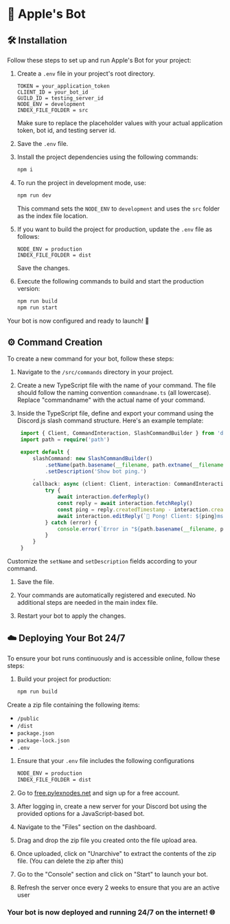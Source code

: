 
# 🚀 Apple's Bot

## 🛠️ Installation

Follow these steps to set up and run Apple's Bot for your project:

1. Create a `.env` file in your project's root directory.

   ```env
   TOKEN = your_application_token
   CLIENT_ID = your_bot_id
   GUILD_ID = testing_server_id
   NODE_ENV = development
   INDEX_FILE_FOLDER = src
   ```

   Make sure to replace the placeholder values with your actual application token, bot id, and testing server id.

2. Save the `.env` file.

3. Install the project dependencies using the following commands:

   ```bash
   npm i
   ```

4. To run the project in development mode, use:

   ```bash
   npm run dev
   ```

   This command sets the `NODE_ENV` to `development` and uses the `src` folder as the index file location.

5. If you want to build the project for production, update the `.env` file as follows:

   ```env
   NODE_ENV = production
   INDEX_FILE_FOLDER = dist
   ```

   Save the changes.

6. Execute the following commands to build and start the production version:

   ```bash
   npm run build
   npm run start
   ```

Your bot is now configured and ready to launch! 🚀

## ⚙️ Command Creation

To create a new command for your bot, follow these steps:

1. Navigate to the `/src/commands` directory in your project.

2. Create a new TypeScript file with the name of your command. The file should follow the naming convention `commandname.ts` (all lowercase). Replace "commandname" with the actual name of your command.

3. Inside the TypeScript file, define and export your command using the Discord.js slash command structure. Here's an example template:

   ```typescript
    import { Client, CommandInteraction, SlashCommandBuilder } from 'discord.js'
    import path = require('path')

    export default {
        slashCommand: new SlashCommandBuilder()
            .setName(path.basename(__filename, path.extname(__filename)))
            .setDescription('Show bot ping.')
        ,
        callback: async (client: Client, interaction: CommandInteraction) => {
            try {
                await interaction.deferReply()
                const reply = await interaction.fetchReply()
                const ping = reply.createdTimestamp - interaction.createdTimestamp
                await interaction.editReply(`🏓 Pong! Client: ${ping}ms | Websocket: ${client.ws.ping}ms`)
            } catch (error) {
                console.error(`Error in "${path.basename(__filename, path.extname(__filename))}${path.extname(__filename)}": ` + error)
            }
        }
    }
    ```

Customize the `setName` and `setDescription` fields according to your command.

1. Save the file.

2. Your commands are automatically registered and executed. No additional steps are needed in the main index file.

3. Restart your bot to apply the changes.

## ☁️ Deploying Your Bot 24/7

To ensure your bot runs continuously and is accessible online, follow these steps:

1. Build your project for production:

   ```bash
   npm run build
    ```

Create a zip file containing the following items:

- `/public`
- `/dist`
- `package.json`
- `package-lock.json`
- `.env`

1. Ensure that your `.env` file includes the following configurations

    ```bash
    NODE_ENV = production
    INDEX_FILE_FOLDER = dist
    ```

2. Go to [free.pylexnodes.net](https://free.pylexnodes.net/) and sign up for a free account.

3. After logging in, create a new server for your Discord bot using the provided options for a JavaScript-based bot.

4. Navigate to the "Files" section on the dashboard.

5. Drag and drop the zip file you created onto the file upload area.

6. Once uploaded, click on "Unarchive" to extract the contents of the zip file. (You can delete the zip after this)

7. Go to the "Console" section and click on "Start" to launch your bot.

8. Refresh the server once every 2 weeks to ensure that you are an active user

### Your bot is now deployed and running 24/7 on the internet! 🌐
